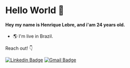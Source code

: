 # Hello World 👋

#### Hey my name is Henrique Lebre, and i'am 24 years old.

- 🌎 I'm live in Brazil.


Reach out! 👇


[![Linkedin Badge](https://img.shields.io/badge/-Henrique%20Lebre-6633cc?style=flat-square&logo=Linkedin&logoColor=white&link=https://www.linkedin.com/in/henrique-lebre/)](https://www.linkedin.com/in/henrique-lebre/) 
[![Gmail Badge](https://img.shields.io/badge/-henriquelebredev@hotmail.com-6633cc?style=flat-square&logo=Hotmail&logoColor=white&link=mailto:henriquelebredev@hotmail.com)](henriquelebredev@hotmail.com)
